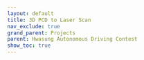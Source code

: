 ```yaml
---
layout: default
title: 3D PCD to Laser Scan
nav_exclude: true
grand_parent: Projects
parent: Hwasung Autonomous Driving Contest
show_toc: true 
---
```


